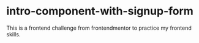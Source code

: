 # intro-component-with-signup-form
This is a frontend challenge from frontendmentor to practice my frontend skills.
